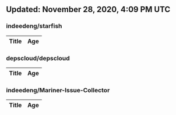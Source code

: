 ## Updated: November 28, 2020, 4:09 PM UTC


### indeedeng/starfish
|**Title**|**Age**|
|:----|:----|


### depscloud/depscloud
|**Title**|**Age**|
|:----|:----|


### indeedeng/Mariner-Issue-Collector
|**Title**|**Age**|
|:----|:----|